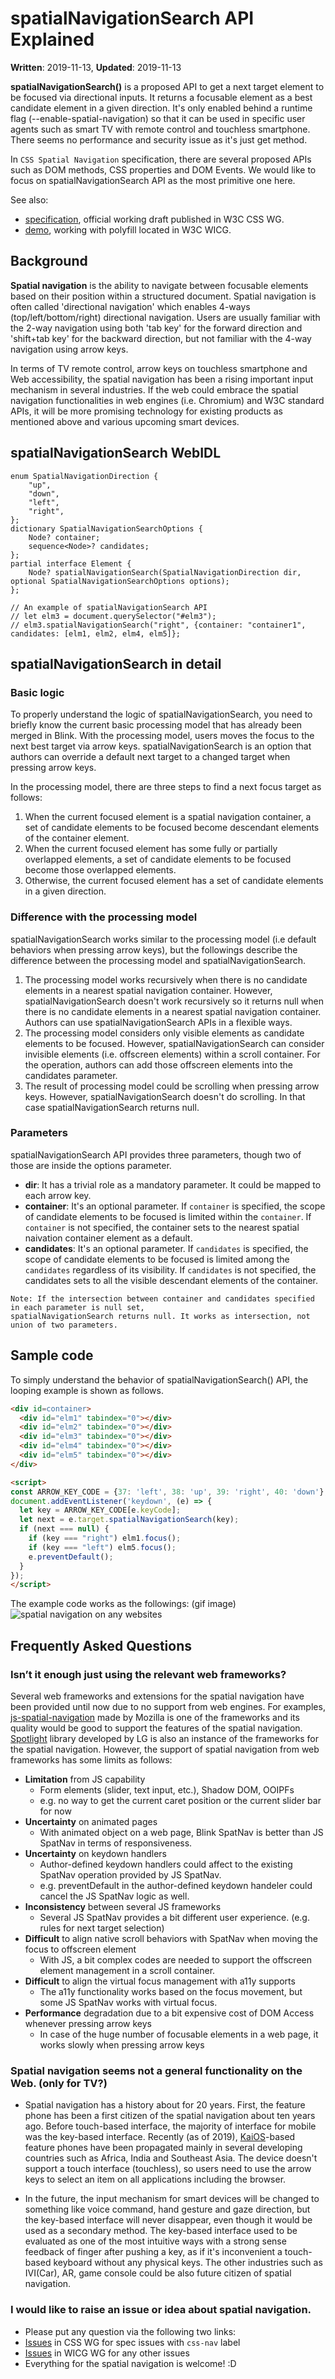 # spatialNavigationSearch API Explained

**Written**: 2019-11-13, **Updated**: 2019-11-13

**spatialNavigationSearch()** is a proposed API to get a next target element to be focused via directional inputs. It returns a focusable element as a best candidate element in a given direction. It's only enabled behind a runtime flag (--enable-spatial-navigation) so that it can be used in specific user agents such as smart TV with remote control and touchless smartphone. There seems no performance and security issue as it's just get method.

In `CSS Spatial Navigation` specification, there are several proposed APIs such as DOM methods, CSS properties and DOM Events. We would like to focus on spatialNavigationSearch API as the most primitive one here.

See also:
* [specification](https://drafts.csswg.org/css-nav-1/#dom-element-spatialnavigationsearch), official working draft published in W3C CSS WG.
* [demo](https://wicg.github.io/spatial-navigation/demo/#spatialNavSearch), working with polyfill located in W3C WICG.

## Background

**Spatial navigation** is the ability to navigate between focusable elements based on their position within a structured document. Spatial navigation is often called 'directional navigation' which enables 4-ways (top/left/bottom/right) directional navigation. Users are usually familiar with the 2-way navigation using both 'tab key' for the forward direction and 'shift+tab key' for the backward direction, but not familiar with the 4-way navigation using arrow keys.

In terms of TV remote control, arrow keys on touchless smartphone and Web accessibility, the spatial navigation has been a rising important input mechanism in several industries. If the web could embrace the spatial navigation functionalities in web engines (i.e. Chromium) and W3C standard APIs, it will be more promising technology for existing products as mentioned above and various upcoming smart devices.

## spatialNavigationSearch WebIDL

```webidl
enum SpatialNavigationDirection {
    "up",
    "down",
    "left",
    "right",
};
dictionary SpatialNavigationSearchOptions {
    Node? container;
    sequence<Node>? candidates;
};
partial interface Element {
    Node? spatialNavigationSearch(SpatialNavigationDirection dir, optional SpatialNavigationSearchOptions options);
};

// An example of spatialNavigationSearch API
// let elm3 = document.querySelector("#elm3");
// elm3.spatialNavigationSearch("right", {container: "container1", candidates: [elm1, elm2, elm4, elm5]};
```

## spatialNavigationSearch in detail

### Basic logic
To properly understand the logic of spatialNavigationSearch, you need to briefly know the current basic processing model that has already been merged in Blink. With the processing model, users moves the focus to the next best target via arrow keys. spatialNavigationSearch is an option that authors can override a default next target to a changed target when pressing arrow keys.

In the processing model, there are three steps to find a next focus target as follows:

1. When the current focused element is a spatial navigation container, a set of candidate elements to be focused become descendant elements of the container element. 
2. When the current focused element has some fully or partially overlapped elements, a set of candidate elements to be focused become those overlapped elements.
3. Otherwise, the current focused element has a set of candidate elements in a given direction.

### Difference with the processing model
spatialNavigationSearch works similar to the processing model (i.e default behaviors when pressing arrow keys), but the followings describe the difference between the processing model and spatialNavigationSearch.

1. The processing model works recursively when there is no candidate elements in a nearest spatial navigation container. However, spatialNavigationSearch doesn't work recursively so it returns null when there is no candidate elements in a nearest spatial navigation container. Authors can use spatialNavigationSearch APIs in a flexible ways.
2. The processing model considers only visible elements as candidate elements to be focused. However, spatialNavigationSearch can consider invisible elements (i.e. offscreen elements) within a scroll container. For the operation, authors can add those offscreen elements into the candidates parameter.
3. The result of processing model could be scrolling when pressing arrow keys. However, spatialNavigationSearch doesn't do scrolling. In that case spatialNavigationSearch returns null.

### Parameters
spatialNavigationSearch API provides three parameters, though two of those are inside the options parameter.

* **dir**: It has a trivial role as a mandatory parameter. It could be mapped to each arrow key.
* **container**: It's an optional parameter. If `container` is specified, the scope of candidate elements to be focused is limited within the `container`. If `container` is not specified, the container sets to the nearest spatial naivation container element as a default.
* **candidates**: It's an optional parameter. If `candidates` is specified, the scope of candidate elements to be focused is limited among the `candidates` regardless of its visibility. If `candidates` is not specified, the candidates sets to all the visible descendant elements of the container.

```
Note: If the intersection between container and candidates specified in each parameter is null set,
spatialNavigationSearch returns null. It works as intersection, not union of two parameters.
```

## Sample code
To simply understand the behavior of spatialNavigationSearch() API, the looping example is shown as follows.
```html
<div id=container>
  <div id="elm1" tabindex="0"></div>
  <div id="elm2" tabindex="0"></div>
  <div id="elm3" tabindex="0"></div>
  <div id="elm4" tabindex="0"></div>
  <div id="elm5" tabindex="0"></div>
</div>

<script>
const ARROW_KEY_CODE = {37: 'left', 38: 'up', 39: 'right', 40: 'down'};
document.addEventListener('keydown', (e) => {
  let key = ARROW_KEY_CODE[e.keyCode];
  let next = e.target.spatialNavigationSearch(key);
  if (next === null) {
    if (key === "right") elm1.focus();
    if (key === "left") elm5.focus();
    e.preventDefault();
  }
});
</script>
```

The example code works as the followings: (gif image)
![spatial navigation on any websites](https://raw.githubusercontent.com/lgewst/images/master/spatialNavigationSearch.gif)

## Frequently Asked Questions

### Isn’t it enough just using the relevant web frameworks?
Several web frameworks and extensions for the spatial navigation have been provided until now due to no support from web engines. For examples, [js-spatial-navigation](https://github.com/luke-chang/js-spatial-navigation) made by Mozilla is one of the frameworks and its quality would be good to support the features of the spatial navigation. [Spotlight](https://github.com/enactjs/enact/tree/master/packages/spotlight) library developed by LG is also an instance of the frameworks for the spatial navigation. However, the support of spatial navigation from web frameworks has some limits as follows:
- **Limitation** from JS capability
  - Form elements (slider, text input, etc.), Shadow DOM, OOIPFs
  - e.g. no way to get the current caret position or the current slider bar for now
- **Uncertainty** on animated pages
  - With animated object on a web page, Blink SpatNav is better than JS SpatNav in terms of responsiveness.
- **Uncertainty** on keydown handlers
  - Author-defined keydown handlers could affect to the existing SpatNav operation provided by JS SpatNav.
  - e.g. preventDefault in the author-defined keydown handeler could cancel the JS SpatNav logic as well.
- **Inconsistency** between several JS frameworks
  - Several JS SpatNav provides a bit different user experience. (e.g. rules for next target selection)
- **Difficult** to align native scroll behaviors with SpatNav when moving the focus to offscreen element
  - With JS, a bit complex codes are needed to support the offscreen element management in a scroll container.
- **Difficult** to align the virtual focus management with a11y supports
  - The a11y functionality works based on the focus movement, but some JS SpatNav works with virtual focus.
- **Performance** degradation due to a bit expensive cost of DOM Access whenever pressing arrow keys
  - In case of the huge number of focusable elements in a web page, it works slowly when pressing arrow keys

### Spatial navigation seems not a general functionality on the Web. (only for TV?)
- Spatial navigation has a history about for 20 years. First, the feature phone has been a first citizen of the spatial navigation about ten years ago. Before touch-based interface, the majority of interface for mobile was the key-based interface. Recently (as of 2019), [KaiOS](https://www.kaiostech.com/)-based feature phones have been propagated mainly in several developing countries such as Africa, India and Southeast Asia. The device doesn't support a touch interface (touchless), so users need to use the arrow keys to select an item on all applications including the browser.

- In the future, the input mechanism for smart devices will be changed to something like voice command, hand gesture and gaze direction, but the key-based interface will never disappear, even though it would be used as a secondary method. The key-based interface used to be evaluated as one of the most intuitive ways with a strong sense feedback of finger after pushing a key, as if it's inconvenient a touch-based keyboard without any physical keys. The other industries such as IVI(Car), AR, game console could be also future citizen of spatial navigation.

### I would like to raise an issue or idea about spatial navigation.
- Please put any question via the following two links:
- [Issues](https://github.com/w3c/csswg-drafts/labels/css-nav-1) in CSS WG for spec issues with `css-nav` label
- [Issues](https://github.com/WICG/spatial-navigation/issues) in WICG WG for any other issues
- Everything for the spatial navigation is welcome! :D
